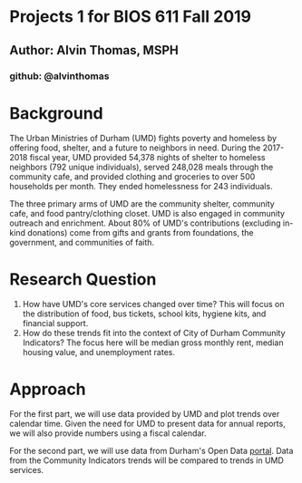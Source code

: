 # Projects 1 for BIOS 611 Fall 2019
## Author: Alvin Thomas, MSPH
### github: @alvinthomas

# Background
The Urban Ministries of Durham (UMD) fights poverty and homeless by offering food, shelter, and a future to neighbors in need. During the 2017-2018 fiscal year, UMD provided 54,378 nights of shelter to homeless neighbors (792 unique individuals), served 248,028 meals through the community cafe, and provided clothing and groceries to over 500 households per month. They ended homelessness for 243 individuals.

The three primary arms of UMD are the community shelter, community cafe, and food pantry/clothing closet. UMD is also engaged in community outreach and enrichment. About 80% of UMD's contributions (excluding in-kind donations) come from gifts and grants from foundations, the government, and communities of faith.

# Research Question
1) How have UMD's core services changed over time? This will focus on the distribution of food, bus tickets, school kits, hygiene kits, and financial support.
2) How do these trends fit into the context of City of Durham Community Indicators? The focus here will be median gross monthly rent, median housing value, and unemployment rates.

# Approach

For the first part, we will use data provided by UMD and plot trends over calendar time. Given the need for UMD to present data for annual reports, we will also provide numbers using a fiscal calendar.

For the second part, we will use data from Durham's Open Data [portal](https://live-durhamnc.opendata.arcgis.com/pages/community-indicators). Data from the Community Indicators trends will be compared to trends in UMD services.

